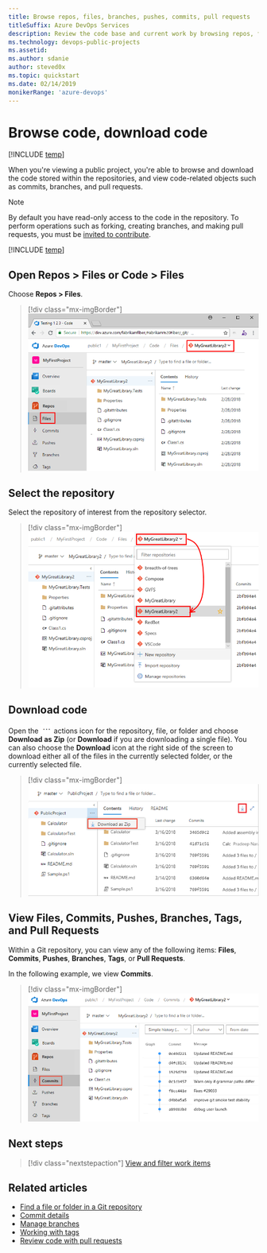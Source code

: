 ```yaml
---
title: Browse repos, files, branches, pushes, commits, pull requests 
titleSuffix: Azure DevOps Services
description: Review the code base and current work by browsing repos, files, branches, pushes, commits, & pull requests 
ms.technology: devops-public-projects
ms.assetid: 
ms.author: sdanie
author: steved0x 
ms.topic: quickstart
ms.date: 02/14/2019
monikerRange: 'azure-devops'
---
```


# Browse code, download code  

[!INCLUDE [temp](includes/version-public-projects.md)]

When you're viewing a public project, you're able to browse and download the code stored within the repositories, and view code-related objects such as commits, branches, and pull requests.

> [!NOTE]
> By default you have read-only access to the code in the repository. To perform operations such as forking, creating branches, and making pull requests, you must be [invited to contribute](invite-users-public.md).

[!INCLUDE [temp](includes/anon-user.md)]

## Open Repos > Files or Code > Files

Choose **Repos > Files**.

> [!div class="mx-imgBorder"]
> ![Open Repos, anonymous user](media/browse-code/open-code-vert-brn.png)

## Select the repository  

Select the repository of interest from the repository selector.  

> [!div class="mx-imgBorder"]
> ![Choose repository, anonymous user](media/browse-code/select-repository-vert.png)

## Download code

Open the ![Repository actions](../../media/icons/actions-icon.png) actions icon for the repository, file, or folder and choose **Download as Zip** (or **Download** if you are downloading a single file). You can also choose the **Download** icon at the right side of the screen to download either all of the files in the currently selected folder, or the currently selected file.

> [!div class="mx-imgBorder"]
> ![Download code ](media/download-code/download-zip-file.png)

## View Files, Commits, Pushes, Branches, Tags, and Pull Requests  

Within a Git repository, you can view any of the following items: **Files**, **Commits**, **Pushes**, **Branches**, **Tags**, or **Pull Requests**.

In the following example, we view **Commits**.

> [!div class="mx-imgBorder"]
> ![Download code ](media/browse-code/view-commits-vert.png)

## Next steps

> [!div class="nextstepaction"]
> [View and filter work items](view-filter-work-items-public.md)

## Related articles

- [Find a file or folder in a Git repository](../../repos/git/find-a-file.md)
- [Commit details](../../repos/git/commit-details.md)
- [Manage branches](../../repos/git/manage-your-branches.md)
- [Working with tags](../../repos/git/git-tags.md)
- [Review code with pull requests](../../repos/git/pull-requests.md)